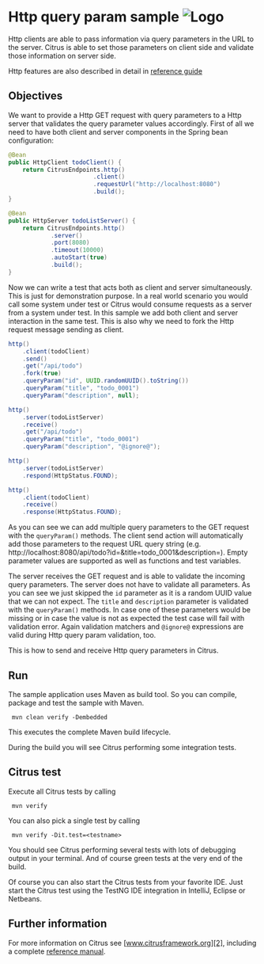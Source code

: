 Http query param sample ![Logo][1]
==============

Http clients are able to pass information via query parameters in the URL to the server. Citrus is able to set those parameters on client side and validate those
information on server side.

Http features are also described in detail in [reference guide][4]

Objectives
---------

We want to provide a Http GET request with query parameters to a Http server that validates the query parameter values accordingly. First of all we need to have both client and server components
in the Spring bean configuration:

```java
@Bean
public HttpClient todoClient() {
    return CitrusEndpoints.http()
                        .client()
                        .requestUrl("http://localhost:8080")
                        .build();
}

@Bean
public HttpServer todoListServer() {
    return CitrusEndpoints.http()
            .server()
            .port(8080)
            .timeout(10000)
            .autoStart(true)
            .build();
}
```

Now we can write a test that acts both as client and server simultaneously. This is just for demonstration purpose. In a real world scenario you would call some system under test
or Citrus would consume requests as a server from a system under test. In this sample we add both client and server interaction in the same test. This is also why we need to fork the Http
request message sending as client.

```java
http()
    .client(todoClient)
    .send()
    .get("/api/todo")
    .fork(true)
    .queryParam("id", UUID.randomUUID().toString())
    .queryParam("title", "todo_0001")
    .queryParam("description", null);

http()
    .server(todoListServer)
    .receive()
    .get("/api/todo")
    .queryParam("title", "todo_0001")
    .queryParam("description", "@ignore@");

http()
    .server(todoListServer)
    .respond(HttpStatus.FOUND);

http()
    .client(todoClient)
    .receive()
    .response(HttpStatus.FOUND);
```

As you can see we can add multiple query parameters to the GET request with the `queryParam()` methods. The client send action will automatically add those parameters to the request
URL query string (e.g. http://localhost:8080/api/todo?id=&title=todo_0001&description=). Empty parameter values are supported as well as functions and test variables.

The server receives the GET request and is able to validate the incoming query parameters. The server does not have to validate all parameters. As you can see we just skipped the `id` parameter as
it is a random UUID value that we can not expect. The `title` and `description` parameter is validated with the `queryParam()` methods. In case one of these parameters would be missing or in case the value is not
as expected the test case will fail with validation error. Again validation matchers and `@ignore@` expressions are valid during Http query param validation, too.

This is how to send and receive Http query parameters in Citrus.

Run
---------

The sample application uses Maven as build tool. So you can compile, package and test the
sample with Maven.
 
     mvn clean verify -Dembedded
    
This executes the complete Maven build lifecycle.

During the build you will see Citrus performing some integration tests.

Citrus test
---------

Execute all Citrus tests by calling

     mvn verify

You can also pick a single test by calling

     mvn verify -Dit.test=<testname>

You should see Citrus performing several tests with lots of debugging output in your terminal. 
And of course green tests at the very end of the build.

Of course you can also start the Citrus tests from your favorite IDE.
Just start the Citrus test using the TestNG IDE integration in IntelliJ, Eclipse or Netbeans.

Further information
---------

For more information on Citrus see [www.citrusframework.org][2], including
a complete [reference manual][3].

 [1]: https://www.citrusframework.org/img/brand-logo.png "Citrus"
 [2]: https://www.citrusframework.org
 [3]: https://www.citrusframework.org/reference/html/
 [4]: https://www.citrusframework.org/reference/html#http
